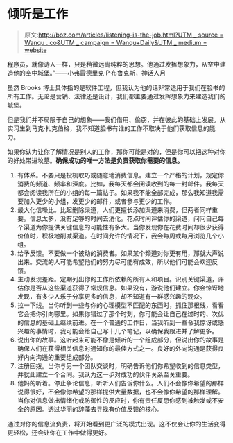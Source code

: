 # 倾听是工作

> 原文:[http://boz.com/articles/listening-is-the-job.html?UTM _ source = Wanqu . co&UTM _ campaign = Wanqu+Daily&UTM _ medium = website](http://boz.com/articles/listening-is-the-job.html?utm_source=wanqu.co&utm_campaign=Wanqu+Daily&utm_medium=website)



程序员，就像诗人一样，只是稍微远离纯粹的思想。他通过发挥想象力，从空中建造他的空中城堡。”——小弗雷德里克·P·布鲁克斯，神话人月

虽然 Brooks 博士具体指的是软件工程，但我认为他的话非常适用于我们在脸书的所有工作。无论是营销、法律还是设计，我们都主要通过发挥想象力来建造我们的城堡。

但是我们并不局限于自己的想象——我们借用、偷窃，并在彼此的基础上发展。从实习生到马克·扎克伯格，我不知道脸书有谁的工作不取决于他们获取信息的能力。

如果你认为让你了解情况是别人的工作，那你可能是对的，但是你可以把这种对你的好处带进坟墓。**确保成功的唯一方法是负责获取你需要的信息。**

1.  有体系。不要只是投机取巧或随意地消费信息。建立一个严格的计划，规定你消费的频道、频率和深度。比如，我每天都会阅读收到的每一封邮件。我每天都会阅读我所在的小组的每一篇帖子。如果我不能全部完成，那么我知道我需要加入更少的小组，发更少的邮件，或者参与更少的工作。
2.  最大化信噪比。比起删除渠道，人们更擅长添加渠道来消费，但两者同样重要。信息太多，没有足够的时间去消化。花点时间评估你的渠道，问问自己每个渠道为你提供关键信息的可能性有多大。当你发现你在花费时间却很少获得价值时，积极地削减渠道。在时间允许的情况下，我会每周或每月浏览几个小组。
3.  给予反馈。不要做一个被动的消费者。如果某个频道对你更有用，那就大声说出来。交流的人可能希望他们的努力尽可能有成效，所以他们可能会欢迎反馈。
4.  主动发现差距。定期列出你的工作所依赖的所有人和项目。识别关键渠道，评估你是否从这些渠道获得了常规信息。如果没有，游说他们建立。你会惊讶地发现，有多少人乐于分享更多的信息，却不知道有一群感兴趣的观众。
5.  拉一下线。当你听到一些与你的心理模型不匹配的东西时，抓住那根线，看看它会把你引向哪里。如果你错过了那个时刻，你可能会让自己在过时的、次优的信息的基础上继续前进。在一个普通的工作日，当我听到一些令我惊讶或感兴趣的事情时，我可能会给自己写十几个笔记，以确保我跟进并了解更多。
6.  说出你的故事。这听起来可能不像是倾听的一个组成部分，但说出你的故事是确保人们在获得相关信息时通知你的最佳方式之一。良好的外向沟通是获得良好内向沟通的重要组成部分。
7.  注册回拨。当你与另一个团队交谈时，明确告诉他们你希望收到的信息类型，并就此建立一个合同。我认为这一步对成功的伙伴关系至关重要。
8.  他妈的听着。停止争论信息，听听人们告诉你什么。人们不会像你希望的那样说得很好，不会像你希望的那样提供大量数据，也不会像你希望的那样理解。当你对信息做出情绪化或防御性的反应时，你有责任反思你感到被触发或不安全的原因。透过华丽的辞藻去寻找有价值反馈的核心。

通过对你的信息流负责，将开始看到更广泛的模式出现。这不仅会让你的生活变得更轻松，还会让你在工作中做得更好。

